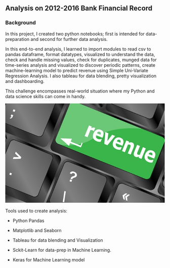 ## Analysis on 2012-2016 Bank Financial Record 

### Background

In this project, I created two python notebooks; first is intended for data-preparation and second for further data analysis.  

In this end-to-end analysis,  I learned to import modules to read csv to pandas dataframe, format datatypes, visualized to understand the data, check and handle missing values, check for duplicates, munged data for time-series analysis and visualized to discover periodic patterns, create machine-learning model to predict revenue using Simple Uni-Variate Regression Analysis. I also tableau for data blending, pretty visualization and dashboarding.

This challenge encompasses real-world situation where my Python and data science skills can come in handy. 


![Revenue](data/image/revenue-per-lead.jpg)


Tools used to create analysis:

* Python Pandas

* Matplotlib and Seaborn

* Tableau for data blending and Visualization

* Sckit-Learn for data-prep in Machine Learning.

* Keras for Machine Learning model



